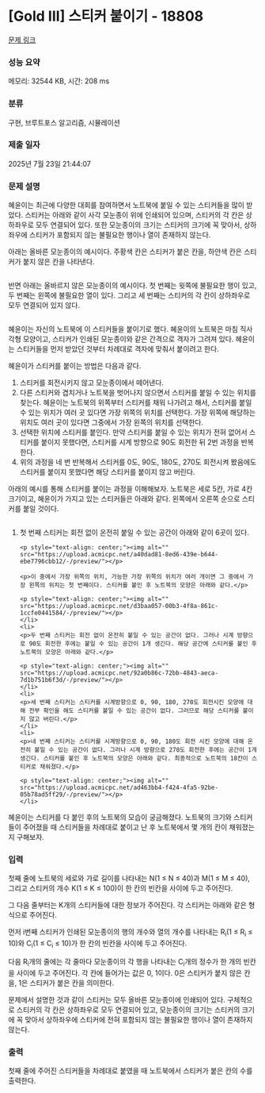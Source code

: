 # [Gold III] 스티커 붙이기 - 18808 

[문제 링크](https://www.acmicpc.net/problem/18808) 

### 성능 요약

메모리: 32544 KB, 시간: 208 ms

### 분류

구현, 브루트포스 알고리즘, 시뮬레이션

### 제출 일자

2025년 7월 23일 21:44:07

### 문제 설명

<p>혜윤이는 최근에 다양한 대회를 참여하면서 노트북에 붙일 수 있는 스티커들을 많이 받았다. 스티커는 아래와 같이 사각 모눈종이 위에 인쇄되어 있으며, 스티커의 각 칸은 상하좌우로 모두 연결되어 있다. 또한 모눈종이의 크기는 스티커의 크기에 꼭 맞아서, 상하좌우에 스티커가 포함되지 않는 불필요한 행이나 열이 존재하지 않는다.</p>

<p>아래는 올바른 모눈종이의 예시이다. 주황색 칸은 스티커가 붙은 칸을, 하얀색 칸은 스티커가 붙지 않은 칸을 나타낸다.</p>

<p style="text-align: center;"><img alt="" src="https://upload.acmicpc.net/ce5fb059-90ea-4e64-bf78-03219c3d3c1a/-/preview/"></p>

<p>반면 아래는 올바르지 않은 모눈종이의 예시이다. 첫 번째는 윗쪽에 불필요한 행이 있고, 두 번째는 왼쪽에 불필요한 열이 있다. 그리고 세 번째는 스티커의 각 칸이 상하좌우로 모두 연결되어 있지 않다.</p>

<p style="text-align: center;"><img alt="" src="https://upload.acmicpc.net/0c8b4fac-2c5d-40c2-8280-c5530bc97616/-/preview/"></p>

<p>혜윤이는 자신의 노트북에 이 스티커들을 붙이기로 했다. 혜윤이의 노트북은 마침 직사각형 모양이고, 스티커가 인쇄된 모눈종이와 같은 간격으로 격자가 그려져 있다. 혜윤이는 스티커들을 먼저 받았던 것부터 차례대로 격자에 맞춰서 붙이려고 한다.</p>

<p>혜윤이가 스티커를 붙이는 방법은 다음과 같다.</p>

<ol>
	<li>스티커를 회전시키지 않고 모눈종이에서 떼어낸다.</li>
	<li>다른 스티커와 겹치거나 노트북을 벗어나지 않으면서 스티커를 붙일 수 있는 위치를 찾는다. 혜윤이는 노트북의 위쪽부터 스티커를 채워 나가려고 해서, 스티커를 붙일 수 있는 위치가 여러 곳 있다면 가장 위쪽의 위치를 선택한다. 가장 위쪽에 해당하는 위치도 여러 곳이 있다면 그중에서 가장 왼쪽의 위치를 선택한다.</li>
	<li>선택한 위치에 스티커를 붙인다. 만약 스티커를 붙일 수 있는 위치가 전혀 없어서 스티커를 붙이지 못했다면, 스티커를 시계 방향으로 90도 회전한 뒤 2번 과정을 반복한다.</li>
	<li>위의 과정을 네 번 반복해서 스티커를 0도, 90도, 180도, 270도 회전시켜 봤음에도 스티커를 붙이지 못했다면 해당 스티커를 붙이지 않고 버린다.</li>
</ol>

<p>아래의 예시를 통해 스티커를 붙이는 과정을 이해해보자. 노트북은 세로 5칸, 가로 4칸 크기이고, 혜윤이가 가지고 있는 스티커들은 아래와 같다. 왼쪽에서 오른쪽 순으로 스티커를 붙일 것이다.</p>

<p style="text-align: center;"><img alt="" src="https://upload.acmicpc.net/f293523b-6def-453f-a1fd-665a42918b82/-/preview/"></p>

<ol>
	<li>
	<p>첫 번째 스티커는 회전 없이 온전히 붙일 수 있는 공간이 아래와 같이 6곳이 있다.</p>

	<p style="text-align: center;"><img alt="" src="https://upload.acmicpc.net/a40dad81-8ed6-439e-b644-ebe7796cbb12/-/preview/"></p>

	<p>이 중에서 가장 위쪽의 위치, 가능한 가장 위쪽의 위치가 여러 개이면 그 중에서 가장 왼쪽의 위치는 첫 번째이다. 스티커를 붙인 후 노트북의 모양은 아래와 같다.</p>

	<p style="text-align: center;"><img alt="" src="https://upload.acmicpc.net/d3baa057-00b3-4f8a-861c-1ccfe0441584/-/preview/"></p>
	</li>
	<li>
	<p>두 번째 스티커는 회전 없이 온전히 붙일 수 있는 공간이 없다. 그러나 시계 방향으로 90도 회전한 후에는 붙일 수 있는 공간이 1개 생긴다. 해당 공간에 스티커를 붙인 후 노트북의 모양은 아래와 같다.</p>

	<p style="text-align: center;"><img alt="" src="https://upload.acmicpc.net/92a0b86c-72bb-4843-aeca-7d1b751b6f3d/-/preview/"></p>
	</li>
	<li>
	<p>세 번째 스티커는 스티커를 시계방향으로 0, 90, 180, 270도 회전시킨 모양에 대해 전부 확인을 해도 스티커를 붙일 수 있는 공간이 없다. 그러므로 해당 스티커를 붙이지 않고 버린다.</p>
	</li>
	<li>
	<p>네 번째 스티커는 스티커를 시계방향으로 0, 90, 180도 회전 시킨 모양에 대해 온전히 붙일 수 있는 공간이 없다. 그러나 시계 방향으로 270도 회전한 후에는 공간이 1개 생긴다. 스티커를 붙인 후 노트북의 모양은 아래와 같다. 최종적으로 노트북의 18칸이 스티커로 채워졌다.</p>

	<p style="text-align: center;"><img alt="" src="https://upload.acmicpc.net/ad463bb4-f424-4fa5-92be-05b78ad5ff29/-/preview/"></p>
	</li>
</ol>

<p>혜윤이는 스티커를 다 붙인 후의 노트북의 모습이 궁금해졌다. 노트북의 크기와 스티커들이 주어졌을 때 스티커들을 차례대로 붙이고 난 후 노트북에서 몇 개의 칸이 채워졌는지 구해보자.</p>

### 입력 

 <p>첫째 줄에 노트북의 세로와 가로 길이를 나타내는 N(1 ≤ N ≤ 40)과 M(1 ≤ M ≤ 40), 그리고 스티커의 개수 K(1 ≤ K ≤ 100)이 한 칸의 빈칸을 사이에 두고 주어진다.</p>

<p>그 다음 줄부터는 K개의 스티커들에 대한 정보가 주어진다. 각 스티커는 아래와 같은 형식으로 주어진다.</p>

<p>먼저 i번째 스티커가 인쇄된 모눈종이의 행의 개수와 열의 개수를 나타내는 R<sub>i</sub>(1 ≤ R<sub>i</sub> ≤ 10)와 C<sub>i</sub>(1 ≤ C<sub>i</sub> ≤ 10)가 한 칸의 빈칸을 사이에 두고 주어진다.</p>

<p>다음 R<sub>i</sub>개의 줄에는 각 줄마다 모눈종이의 각 행을 나타내는 C<sub>i</sub>개의 정수가 한 개의 빈칸을 사이에 두고 주어진다. 각 칸에 들어가는 값은 0, 1이다. 0은 스티커가 붙지 않은 칸을, 1은 스티커가 붙은 칸을 의미한다.</p>

<p>문제에서 설명한 것과 같이 스티커는 모두 올바른 모눈종이에 인쇄되어 있다. 구체적으로 스티커의 각 칸은 상하좌우로 모두 연결되어 있고, 모눈종이의 크기는 스티커의 크기에 꼭 맞아서 상하좌우에 스티커에 전혀 포함되지 않는 불필요한 행이나 열이 존재하지 않는다.</p>

### 출력 

 <p>첫째 줄에 주어진 스티커들을 차례대로 붙였을 때 노트북에서 스티커가 붙은 칸의 수를 출력한다.</p>

